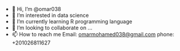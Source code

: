 - 👋 Hi, I’m @omar038
- 👀 I’m interested in data science
- 🌱 I’m currently learning R programming language
- 💞️ I’m looking to collaborate on ...
- 📫 How to reach me 
Email: omarmohamed038@gmail.com
phone: +201026811627
